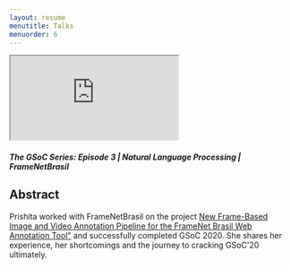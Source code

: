 ```yaml
---
layout: resume
menutitle: Talks
menuorder: 6
---
```



<iframe src="https://www.youtube.com/embed/IXRgKa9mbrw" height="150"></iframe>
<h5>
	The GSoC Series: Episode 3 | Natural Language Processing | FrameNetBrasil
</h5>

## Abstract

Prishita worked with FrameNetBrasil on the project <a style="font-size: 14px;" href="https://medium.com/@prishita.r85/a-new-frame-based-image-and-video-annotation-pipeline-my-gsoc-20-project-6daa9fe5f391" style="color: cornflowerblue">New Frame-Based Image and Video Annotation Pipeline for the FrameNet Brasil Web Annotation Tool"</a> and successfully completed GSoC 2020. She shares her experience, her shortcomings and the journey to cracking GSoC'20 ultimately.
 
